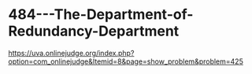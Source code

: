 # 484---The-Department-of-Redundancy-Department
https://uva.onlinejudge.org/index.php?option=com_onlinejudge&Itemid=8&page=show_problem&problem=425
